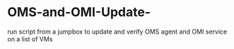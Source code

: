 # OMS-and-OMI-Update-
run  script from a jumpbox to update and verify OMS agent and OMI service on a list of VMs
